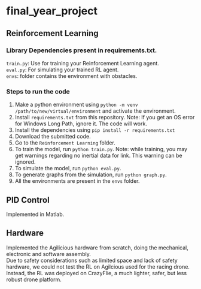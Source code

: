 # final_year_project
## Reinforcement Learning
### Library Dependencies present in requirements.txt. 

 `train.py`: Use for training your Reinforcement Learning agent. \
 `eval.py`: For simulating your trained RL agent.  \
  `envs`: folder contains the environment with obstacles. 

### Steps to run the code
1. Make a python environment using `python -m venv /path/to/new/virtual/environment` and activate the environment. 
2. Install `requirements.txt` from this repository. Note: If you get an OS error for Windows Long Path, ignore it. The code will work. 
3. Install the dependencies using `pip install -r requirements.txt`
4. Download the submitted code.
5. Go to the `Reinforcement Learning` folder.
6. To train the model, run `python train.py`. Note: while training, you may get warnings regarding no inertial data for link. This warning can be ignored. 
7. To simulate the model, run `python eval.py`.
8. To generate graphs from the simulation, run `python graph.py`.
9. All the environments are present in the `envs` folder. 

## PID Control
Implemented in Matlab. 

## Hardware
Implemented the Agilicious hardware from scratch, doing the mechanical, electronic and software assembly. \
Due to safety considerations such as limited space and lack of safety hardware, we could not test the RL on Agilcious used for the racing drone. 
Instead, the RL was deployed on CrazyFlie, a much lighter, safer, but less robust drone platform. 

